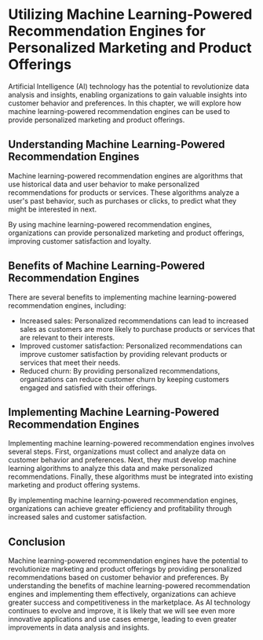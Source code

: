 Utilizing Machine Learning-Powered Recommendation Engines for Personalized Marketing and Product Offerings
=================================================================================================================================================================================

Artificial Intelligence (AI) technology has the potential to revolutionize data analysis and insights, enabling organizations to gain valuable insights into customer behavior and preferences. In this chapter, we will explore how machine learning-powered recommendation engines can be used to provide personalized marketing and product offerings.

Understanding Machine Learning-Powered Recommendation Engines
-------------------------------------------------------------

Machine learning-powered recommendation engines are algorithms that use historical data and user behavior to make personalized recommendations for products or services. These algorithms analyze a user's past behavior, such as purchases or clicks, to predict what they might be interested in next.

By using machine learning-powered recommendation engines, organizations can provide personalized marketing and product offerings, improving customer satisfaction and loyalty.

Benefits of Machine Learning-Powered Recommendation Engines
-----------------------------------------------------------

There are several benefits to implementing machine learning-powered recommendation engines, including:

* Increased sales: Personalized recommendations can lead to increased sales as customers are more likely to purchase products or services that are relevant to their interests.
* Improved customer satisfaction: Personalized recommendations can improve customer satisfaction by providing relevant products or services that meet their needs.
* Reduced churn: By providing personalized recommendations, organizations can reduce customer churn by keeping customers engaged and satisfied with their offerings.

Implementing Machine Learning-Powered Recommendation Engines
------------------------------------------------------------

Implementing machine learning-powered recommendation engines involves several steps. First, organizations must collect and analyze data on customer behavior and preferences. Next, they must develop machine learning algorithms to analyze this data and make personalized recommendations. Finally, these algorithms must be integrated into existing marketing and product offering systems.

By implementing machine learning-powered recommendation engines, organizations can achieve greater efficiency and profitability through increased sales and customer satisfaction.

Conclusion
----------

Machine learning-powered recommendation engines have the potential to revolutionize marketing and product offerings by providing personalized recommendations based on customer behavior and preferences. By understanding the benefits of machine learning-powered recommendation engines and implementing them effectively, organizations can achieve greater success and competitiveness in the marketplace. As AI technology continues to evolve and improve, it is likely that we will see even more innovative applications and use cases emerge, leading to even greater improvements in data analysis and insights.

